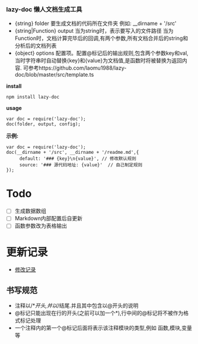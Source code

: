 


###  lazy-doc 懒人文档生成工具
*  {string} folder 要生成文档的代码所在文件夹
         例如: __dirname + '/src'
*  {string|Function} output
       当为string时，表示要写入的文件路径
       当为Function时，文档计算完毕后的回调,有两个参数,所有文档合并后的string和分析后的文档列表
*  {object} options 配置项。配置@标记后的输出规则,包含两个参数key和val,当时字符串时自动替换{key}和{value}为文档值,是函数时将被替换为返回内容. 可参考https://github.com/laomu1988/lazy-doc/blob/master/src/template.ts

**install**

```
npm install lazy-doc
```

**usage**

```
var doc = require('lazy-doc');
doc(folder, output, config);
```

**示例:**

```
var doc = require('lazy-doc');
doc(__dirname + '/src', __dirname + '/readme.md',{
     default: '### {key}\n{value}', // 修改默认规则
     source: '### 源代码地址: {value}'  // 自己制定规则
});
```

# Todo

* [ ] 生成数据数组
* [ ] Markdown内部配置后自更新
* [ ] 函数参数改为表格输出 

# 更新记录

* [修改记录](https://github.com/laomu1988/lazy-doc/blob/master/package.json) 


## 书写规范
* 注释以/**开头,并以*/结尾.并且其中包含以@开头的说明
* @标记只能出现在行的开头(之前可以加一个*),行中间的@标记将不被作为格式标记处理
* 一个注释内的第一个@标记后面将表示该注释模块的类型,例如 函数,模块,变量等